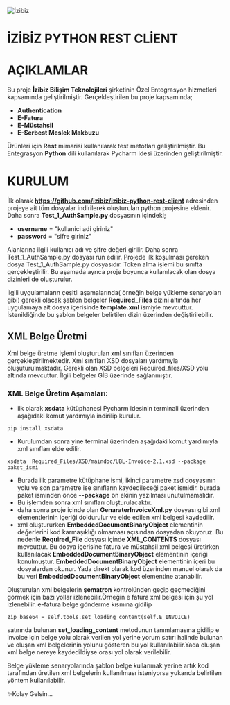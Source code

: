 

![İzibiz](https://izibiz.com.tr/wp-content/uploads/2022/11/400dpiLogo_trns.webp)
# İZİBİZ PYTHON REST CLİENT

# AÇIKLAMLAR

Bu proje **İzibiz Bilişim Teknolojileri** şirketinin Özel Entegrasyon hizmetleri kapsamında geliştirilmiştir. Gerçekleştirilen bu proje kapsamında;
 - **Authentication**
 - **E-Fatura**
 - **E-Müstahsil**
 - **E-Serbest Meslek Makbuzu**
 
Ürünleri için **Rest** mimarisi kullanılarak test metotları geliştirilmiştir. Bu Entegrasyon **Python** dili kullanılarak Pycharm idesi üzerinden geliştirilmiştir.

# KURULUM
İlk olarak **https://github.com/izibiz/izibiz-python-rest-client** adresinden projeye ait tüm dosyalar indirilerek oluşturulan python projesine eklenir. Daha sonra **Test_1_AuthSample.py** dosyasının içindeki;
 - **username** = "kullanici adi giriniz"
 - **password** = "sifre giriniz"
  
Alanlarına ilgili kullanıcı adı ve şifre değeri girilir. Daha sonra Test_1_AuthSample.py dosyası run edilir. Projede ilk koşulması gereken dosya Test_1_AuthSample.py dosyasıdır. Token alma işlemi bu sınıfta gerçekleştirilir.  Bu aşamada ayrıca proje boyunca kullanılacak olan dosya dizinleri de oluşturulur.

İlgili uygulamaların çeşitli aşamalarında( örneğin belge yükleme senaryoları gibi) gerekli olacak şablon belgeler **Required_Files** dizini altında her uygulamaya ait dosya içerisinde **template.xml** ismiyle mevcuttur. İstenildiğinde bu şablon belgeler belirtilen dizin üzerinden değiştirilebilir.

## XML Belge Üretmi
Xml belge üretme işlemi oluşturulan xml sınıfları üzerinden gerçekleştirilmektedir. Xml sınıfları XSD dosyaları yardımıyla oluşuturulmaktadır. Gerekli olan XSD belgeleri Required_files/XSD yolu altında mevcuttur. İlgili belgeler GİB üzerinde sağlanmıştır.

### XML Belge Üretim Aşamaları:
- ilk olarak **xsdata** kütüphanesi Pycharm idesinin terminali üzerinden aşağıdaki komut yardımıyla indirilip kurulur.
```
pip install xsdata
```
- Kurulumdan sonra yine terminal üzerinden aşağıdaki komut yardımıyla xml sınıfları elde edilir.
```
xsdata  Required_Files/XSD/maindoc/UBL-Invoice-2.1.xsd --package paket_ismi
```
- Burada ilk parametre kütüphane ismi, ikinci parametre xsd dosyasının yolu ve son parametre ise sınıfların kaydedileceği paket ismidir. burada paket isminden önce **--package** ön ekinin yazılması unutulmamalıdır.
- Bu işlemden sonra xml sınıfları oluşturulacaktır.
- daha sonra proje içinde olan **GenaraterInvoiceXml.py** dosyası gibi xml elementlerinin içeriği doldurulur ve elde edilen xml belgesi kaydedilir.
- xml oluştururken **EmbeddedDocumentBinaryObject** elementinin değerlerini kod karmaşıklığı olmaması açısından dosyadan okuyoruz. Bu nedenle **Required_File** dosyası içinde **XML_CONTENTS** dosyası mevcuttur. Bu dosya içerisine  fatura ve müstahsil xml belgesi üretirken kullanılacak **EmbeddedDocumentBinaryObject** elementinin içeriği konulmuştur. **EmbeddedDocumentBinaryObject** elementinin içeri bu dosyalardan okunur. Yada direkt olarak kod üzerinden manuel olarak da bu veri **EmbeddedDocumentBinaryObject** elementine atanabilir.

Oluşturulan xml belgelerin **şematron** kontrolünden geçip geçmediğini görmek için bazı yollar izlenebilir.Örneğin e fatura xml belgesi için şu yol izlenebilir.
e-fatura belge gönderme kısmına gidilip 
```
zip_base64 = self.tools.set_loading_content(self.E_INVOICE)
```
satırında bulunan **set_loading_content** metodunun tanımlamasına gidilip e invoice için belge yolu olarak verilen yol yerine yorum satırı halinde bulunan ve oluşan xml belgelerinin yolunu gösteren bu yol kullanılabilir.Yada oluşan xml belge nereye kaydedildiyse orası yol olarak verilebilir.

Belge yükleme senaryolarında şablon belge kullanmak yerine artık kod tarafından üretilen xml belgelerin kullanılması isteniyorsa yukarıda belirtilen yöntem kullanılabilir.

✨Kolay Gelsin...
